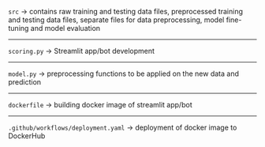 `src` -> contains raw training and testing data files, preprocessed training and testing data files, separate files for data preprocessing, model fine-tuning and model evaluation

-----

`scoring.py` -> Streamlit app/bot development

-----

`model.py` -> preprocessing functions to be applied on the new data and prediction

-----

`dockerfile` -> building docker image of streamlit app/bot

-----

`.github/workflows/deployment.yaml` -> deployment of docker image to DockerHub
